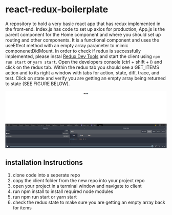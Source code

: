 # react-redux-boilerplate

A repository to hold a very basic react app that has redux implemented in the front-end. Index.js has code to set up axios for production, App.js is the parent component for the Home component and where you should set up routing and other components. It is a functional component and uses the useEffect method with an empty array parameter to mimic componenetDidMount. In order to check if redux is successfully implemented, please instal [Redux Dev Tools](https://chrome.google.com/webstore/detail/redux-devtools/lmhkpmbekcpmknklioeibfkpmmfibljd?hl=en) and start the client using `npm run start` or `yarn start`. Open the developers console (ctrl + shift + i) and click on the redux tab. Within the redux tab you should see a GET_ITEMS action and to its right a window with tabs for action, state, diff, trace, and test. Click on state and verify you are getting an empty array being returned to state (SEE FIGURE BELOW).

![Expected Result](https://github.com/PaulSender/react-redux-boilerplate/blob/main/expected.PNG)

## installation Instructions
  1. clone code into a seperate repo
  2. copy the client folder from the new repo into your project repo
  3. open your project in a terminal window and navigate to client
  4. run npm install to install required node modules
  5. run npm run start or yarn start
  6. check the redux state to make sure you are getting an empty array back for items
